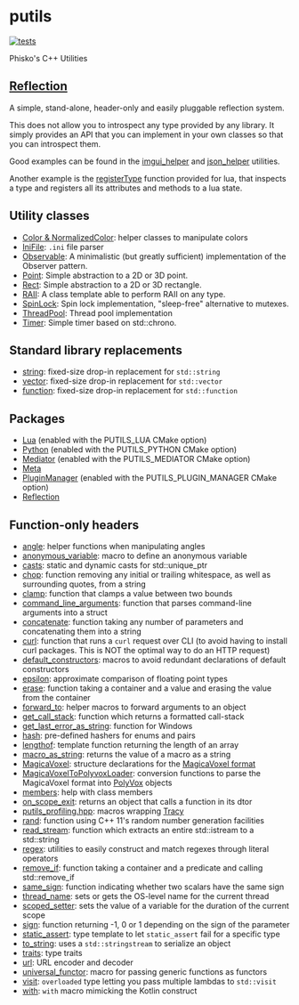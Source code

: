 # putils

[![tests](https://github.com/phisko/putils/workflows/tests/badge.svg)](https://github.com/phisko/putils/actions/workflows/tests.yml)

Phisko's C++ Utilities

## [Reflection](https://github.com/phisko/reflection)

A simple, stand-alone, header-only and easily pluggable reflection system.

This does not allow you to introspect any type provided by any library. It simply provides an API that you can implement in your own classes so that you can introspect them.
 
Good examples can be found in the [imgui_helper](reflection/imgui_helper.md) and [json_helper](reflection/json_helper.md) utilities.

Another example is the [registerType](lua/README.md) function provided for lua, that inspects a type and registers all its attributes and methods to a lua state.

## Utility classes

* [Color & NormalizedColor](Color.md): helper classes to manipulate colors
* [IniFile](IniFile.md): `.ini` file parser
* [Observable](Observable.md): A minimalistic (but greatly sufficient) implementation of the Observer pattern.
* [Point](Point.md): Simple abstraction to a 2D or 3D point.
* [Rect](Rect.md): Simple abstraction to a 2D or 3D rectangle.
* [RAII](RAII.md): A class template able to perform RAII on any type.
* [SpinLock](SpinLock.md): Spin lock implementation, "sleep-free" alternative to mutexes.
* [ThreadPool](ThreadPool.hpp): Thread pool implementation
* [Timer](Timer.md): Simple timer based on std::chrono.

## Standard library replacements

* [string](string.hpp): fixed-size drop-in replacement for `std::string`
* [vector](vector.hpp): fixed-size drop-in replacement for `std::vector`
* [function](function.hpp): fixed-size drop-in replacement for `std::function`

## Packages

* [Lua](lua/README.md) (enabled with the PUTILS_LUA CMake option)
* [Python](python/README.md) (enabled with the PUTILS_PYTHON CMake option)
* [Mediator](mediator/README.md) (enabled with the PUTILS_MEDIATOR CMake option)
* [Meta](meta/README.md)
* [PluginManager](plugin_manager/README.md) (enabled with the PUTILS_PLUGIN_MANAGER CMake option)
* [Reflection](reflection/README.md)

## Function-only headers

* [angle](angle.md): helper functions when manipulating angles
* [anonymous_variable](anonymous_variable.md): macro to define an anonymous variable
* [casts](casts.md): static and dynamic casts for std::unique_ptr
* [chop](chop.md): function removing any initial or trailing whitespace, as well as surrounding quotes, from a string
* [clamp](clamp.md): function that clamps a value between two bounds
* [command_line_arguments](command_line_arguments.md): function that parses command-line arguments into a struct
* [concatenate](concatenate.md): function taking any number of parameters and concatenating them into a string
* [curl](curl.md): function that runs a `curl` request over CLI (to avoid having to install curl packages. This is NOT the optimal way to do an HTTP request)
* [default_constructors](default_constructors.md): macros to avoid redundant declarations of default constructors
* [epsilon](epsilon.md): approximate comparison of floating point types
* [erase](erase.md): function taking a container and a value and erasing the value from the container
* [forward_to](forward_to.md): helper macros to forward arguments to an object
* [get_call_stack](get_call_stack.md): function which returns a formatted call-stack
* [get_last_error_as_string](get_last_error_as_string.md): function for Windows
* [hash](hash.md): pre-defined hashers for enums and pairs
* [lengthof](lengthof.md): template function returning the length of an array
* [macro_as_string](macro_as_string.md): returns the value of a macro as a string
* [MagicaVoxel](MagicaVoxel.md): structure declarations for the [MagicaVoxel format](https://ephtracy.github.io/)
* [MagicaVoxelToPolyvoxLoader](MagicaVoxelToPolyvoxLoader.md): conversion functions to parse the MagicaVoxel format into [PolyVox](https://bitbucket.org/volumesoffun/polyvox/src/develop/) objects
* [members](members.md): help with class members
* [on_scope_exit](on_scope_exit.md): returns an object that calls a function in its dtor
* [putils_profiling.hpp](putils_profiling.hpp): macros wrapping [Tracy](https://github.com/wolfpld/tracy)
* [rand](rand.md): function using C++ 11's random number generation facilities
* [read_stream](read_stream.md): function which extracts an entire std::istream to a std::string
* [regex](regex.md): utilities to easily construct and match regexes through literal operators
* [remove_if](remove_if.md): function taking a container and a predicate and calling std::remove_if
* [same_sign](same_sign.md): function indicating whether two scalars have the same sign
* [thread_name](thread_name.md): sets or gets the OS-level name for the current thread
* [scoped_setter](scoped_setter.md): sets the value of a variable for the duration of the current scope
* [sign](sign.md): function returning -1, 0 or 1 depending on the sign of the parameter
* [static_assert](static_assert.md): type template to let `static_assert` fail for a specific type
* [to_string](to_string.md): uses a `std::stringstream` to serialize an object
* [traits](traits.md): type traits
* [url](url.md): URL encoder and decoder
* [universal_functor](universal_functor.md): macro for passing generic functions as functors
* [visit](visit.md): `overloaded` type letting you pass multiple lambdas to `std::visit`
* [with](with.md): `with` macro mimicking the Kotlin construct
